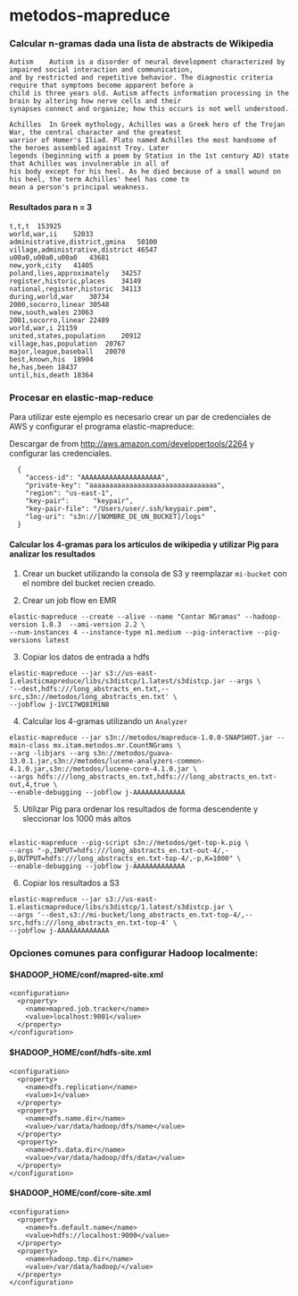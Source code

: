 metodos-mapreduce
=================

### Calcular n-gramas dada una lista de abstracts de Wikipedia

```
Autism    Autism is a disorder of neural development characterized by impaired social interaction and communication,
and by restricted and repetitive behavior. The diagnostic criteria require that symptoms become apparent before a 
child is three years old. Autism affects information processing in the brain by altering how nerve cells and their 
synapses connect and organize; how this occurs is not well understood.

Achilles  In Greek mythology, Achilles was a Greek hero of the Trojan War, the central character and the greatest
warrior of Homer's Iliad. Plato named Achilles the most handsome of the heroes assembled against Troy. Later 
legends (beginning with a poem by Statius in the 1st century AD) state that Achilles was invulnerable in all of 
his body except for his heel. As he died because of a small wound on his heel, the term Achilles' heel has come to 
mean a person's principal weakness.
```

#### Resultados para n = 3

```
t,t,t  153925
world,war,ii	52033
administrative,district,gmina	50100
village,administrative,district	46547
u00a0,u00a0,u00a0	43681
new,york,city	41405
poland,lies,approximately	34257
register,historic,places	34149
national,register,historic	34113
during,world,war	30734
2000,socorro,linear	30548
new,south,wales	23063
2001,socorro,linear	22489
world,war,i	21159
united,states,population	20912
village,has,population	20767
major,league,baseball	20070
best,known,his	18904
he,has,been	18437
until,his,death	18364
```

### Procesar en elastic-map-reduce

Para utilizar este ejemplo es necesario crear un par de credenciales de AWS y configurar el programa elastic-mapreduce:

Descargar de from http://aws.amazon.com/developertools/2264 y configurar las credenciales.

```
  {
    "access-id": "AAAAAAAAAAAAAAAAAAAA",
    "private-key": "aaaaaaaaaaaaaaaaaaaaaaaaaaaaaaaa",
    "region": "us-east-1",
    "key-pair":      "keypair",
    "key-pair-file": "/Users/user/.ssh/keypair.pem",
    "log-uri": "s3n://[NOMBRE_DE_UN_BUCKET]/logs"
  }
```

#### Calcular los 4-gramas para los artículos de wikipedia y utilizar Pig para analizar los resultados

1) Crear un bucket utilizando la consola de S3 y reemplazar `mi-bucket` con el nombre del bucket recien creado.

2) Crear un job flow en EMR

```
elastic-mapreduce --create --alive --name "Contar NGramas" --hadoop-version 1.0.3  --ami-version 2.2 \
--num-instances 4 --instance-type m1.medium --pig-interactive --pig-versions latest
```

3) Copiar los datos de entrada a hdfs
```
elastic-mapreduce --jar s3://us-east-1.elasticmapreduce/libs/s3distcp/1.latest/s3distcp.jar --args \
'--dest,hdfs:///long_abstracts_en.txt,--src,s3n://metodos/long_abstracts_en.txt' \
--jobflow j-1VCI7WQ8IM1N8
```

4) Calcular los 4-gramas utilizando un `Analyzer`
```
elastic-mapreduce --jar s3n://metodos/mapreduce-1.0.0-SNAPSHOT.jar --main-class mx.itam.metodos.mr.CountNGrams \
--arg -libjars --arg s3n://metodos/guava-13.0.1.jar,s3n://metodos/lucene-analyzers-common-4.1.0.jar,s3n://metodos/lucene-core-4.1.0.jar \
--args hdfs:///long_abstracts_en.txt,hdfs:///long_abstracts_en.txt-out,4,true \
--enable-debugging --jobflow j-AAAAAAAAAAAAA
```

5) Utilizar Pig para ordenar los resultados de forma descendente y sleccionar los 1000 más altos
```

elastic-mapreduce --pig-script s3n://metodos/get-top-k.pig \
--args "-p,INPUT=hdfs:///long_abstracts_en.txt-out-4/,-p,OUTPUT=hdfs:///long_abstracts_en.txt-top-4/,-p,K=1000" \
--enable-debugging --jobflow j-AAAAAAAAAAAAA
```

6) Copiar los resultados a S3
```
elastic-mapreduce --jar s3://us-east-1.elasticmapreduce/libs/s3distcp/1.latest/s3distcp.jar \
--args '--dest,s3://mi-bucket/long_abstracts_en.txt-top-4/,--src,hdfs:///long_abstracts_en.txt-top-4' \
--jobflow j-AAAAAAAAAAAAA
```

### Opciones comunes para configurar Hadoop localmente:

#### $HADOOP_HOME/conf/mapred-site.xml
```
<configuration>
  <property>
    <name>mapred.job.tracker</name>
    <value>localhost:9001</value>
  </property>
</configuration>
```

#### $HADOOP_HOME/conf/hdfs-site.xml 
```
<configuration>
  <property>
    <name>dfs.replication</name>
    <value>1</value>
  </property>
  <property>
    <name>dfs.name.dir</name>
    <value>/var/data/hadoop/dfs/name</value>
  </property>
  <property>
    <name>dfs.data.dir</name>
    <value>/var/data/hadoop/dfs/data</value>
  </property>
</configuration>
```

#### $HADOOP_HOME/conf/core-site.xml
```
<configuration>
  <property>
    <name>fs.default.name</name>
    <value>hdfs://localhost:9000</value>
  </property>
  <property>
    <name>hadoop.tmp.dir</name>
    <value>/var/data/hadoop/</value>
  </property>
</configuration>
```

